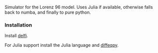 Simulator for the Lorenz 96 model. Uses Julia if available, otherwise falls back to numba, and finally to pure python.

### Installation
Install [delfi](https://github.com/mackelab/delfi).

For Julia support install the Julia language and [diffeqpy](https://github.com/SciML/diffeqpy).